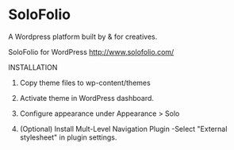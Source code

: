 SoloFolio
=========

A Wordpress platform built by &amp; for creatives.


SoloFolio for WordPress
http://www.solofolio.com/

INSTALLATION

1. Copy theme files to wp-content/themes

2. Activate theme in WordPress dashboard.

3. Configure appearance under Appearance > Solo

4. (Optional) Install Mult-Level Navigation Plugin
	-Select "External stylesheet" in plugin settings.
